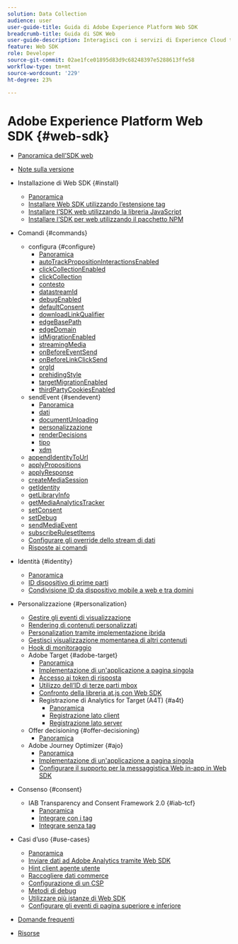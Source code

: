 ```yaml
---
solution: Data Collection
audience: user
user-guide-title: Guida di Adobe Experience Platform Web SDK
breadcrumb-title: Guida di SDK Web
user-guide-description: Interagisci con i servizi di Experience Cloud tramite la rete Edge.
feature: Web SDK
role: Developer
source-git-commit: 02ae1fce01895d83d9c68248397e5288613ffe58
workflow-type: tm+mt
source-wordcount: '229'
ht-degree: 23%

---
```



# Adobe Experience Platform Web SDK {#web-sdk}

* [Panoramica dell’SDK web](home.md)
* [Note sulla versione](release-notes.md)
* Installazione di Web SDK {#install}
   * [Panoramica](install/overview.md)
   * [Installare Web SDK utilizzando l’estensione tag](install/extension.md)
   * [Installare l’SDK web utilizzando la libreria JavaScript](install/library.md)
   * [Installare l’SDK per web utilizzando il pacchetto NPM](install/npm.md)
* Comandi {#commands}
   * configura {#configure}
      * [Panoramica](commands/configure/overview.md)
      * [autoTrackPropositionInteractionsEnabled](commands/configure/autotrackpropositioninteractionsenabled.md)
      * [clickCollectionEnabled](commands/configure/clickcollectionenabled.md)
      * [clickCollection](commands/configure/clickcollection.md)
      * [contesto](commands/configure/context.md)
      * [datastreamId](commands/configure/datastreamid.md)
      * [debugEnabled](commands/configure/debugenabled.md)
      * [defaultConsent](commands/configure/defaultconsent.md)
      * [downloadLinkQualifier](commands/configure/downloadlinkqualifier.md)
      * [edgeBasePath](commands/configure/edgebasepath.md)
      * [edgeDomain](commands/configure/edgedomain.md)
      * [idMigrationEnabled](commands/configure/idmigrationenabled.md)
      * [streamingMedia](commands/configure/streamingmedia.md)
      * [onBeforeEventSend](commands/configure/onbeforeeventsend.md)
      * [onBeforeLinkClickSend](commands/configure/onbeforelinkclicksend.md)
      * [orgId](commands/configure/orgid.md)
      * [prehidingStyle](commands/configure/prehidingstyle.md)
      * [targetMigrationEnabled](commands/configure/targetmigrationenabled.md)
      * [thirdPartyCookiesEnabled](commands/configure/thirdpartycookiesenabled.md)
   * sendEvent {#sendevent}
      * [Panoramica](commands/sendevent/overview.md)
      * [dati](commands/sendevent/data.md)
      * [documentUnloading](commands/sendevent/documentunloading.md)
      * [personalizzazione](commands/sendevent/personalization.md)
      * [renderDecisions](commands/sendevent/renderdecisions.md)
      * [tipo](commands/sendevent/type.md)
      * [xdm](commands/sendevent/xdm.md)
   * [appendIdentityToUrl](commands/appendidentitytourl.md)
   * [applyPropositions](commands/applypropositions.md)
   * [applyResponse](commands/applyresponse.md)
   * [createMediaSession](commands/createmediasession.md)
   * [getIdentity](commands/getidentity.md)
   * [getLibraryInfo](commands/getlibraryinfo.md)
   * [getMediaAnalyticsTracker](commands/getmediaanalyticstracker.md)
   * [setConsent](commands/setconsent.md)
   * [setDebug](commands/setdebug.md)
   * [sendMediaEvent](commands/sendmediaevent.md)
   * [subscribeRulesetItems](commands/subscriberulesetitems.md)
   * [Configurare gli override dello stream di dati](commands/datastream-overrides.md)
   * [Risposte ai comandi](commands/command-responses.md)

* Identità {#identity}
   * [Panoramica](identity/overview.md)
   * [ID dispositivo di prime parti](identity/first-party-device-ids.md)
   * [Condivisione ID da dispositivo mobile a web e tra domini](identity/id-sharing.md)

* Personalizzazione {#personalization}
   * [Gestire gli eventi di visualizzazione](personalization/display-events.md)
   * [Rendering di contenuti personalizzati](personalization/rendering-personalization-content.md)
   * [Personalization tramite implementazione ibrida](personalization/hybrid-personalization.md)
   * [Gestisci visualizzazione momentanea di altri contenuti](personalization/manage-flicker.md)
   * [Hook di monitoraggio](monitoring-hooks.md)
   * Adobe Target {#adobe-target}
      * [Panoramica](personalization/adobe-target/target-overview.md)
      * [Implementazione di un&#39;applicazione a pagina singola](personalization/adobe-target/spa-implementation.md)
      * [Accesso ai token di risposta](personalization/adobe-target/accessing-response-tokens.md)
      * [Utilizzo dell’ID di terze parti mbox](personalization/adobe-target/using-mbox-3rdpartyid.md)
      * [Confronto della libreria at.js con Web SDK](personalization/adobe-target/web-sdk-atjs-comparison.md)
      * Registrazione di Analytics for Target (A4T) {#a4t}
         * [Panoramica](personalization/adobe-target/analytics-logging/overview.md)
         * [Registrazione lato client](personalization/adobe-target/analytics-logging/client-side.md)
         * [Registrazione lato server](personalization/adobe-target/analytics-logging/server-side.md)
   * Offer decisioning {#offer-decisioning}
      * [Panoramica](personalization/offer-decisioning/offer-decisioning-overview.md)
   * Adobe Journey Optimizer {#ajo}
      * [Panoramica](personalization/ajo/overview.md)
      * [Implementazione di un&#39;applicazione a pagina singola](personalization/ajo/web-spa-implementation.md)
      * [Configurare il supporto per la messaggistica Web in-app in Web SDK](personalization/web-in-app-messaging.md)

* Consenso {#consent}
   * IAB Transparency and Consent Framework 2.0 {#iab-tcf}
      * [Panoramica](consent/iab-tcf/overview.md)
      * [Integrare con i tag](consent/iab-tcf/with-tags.md)
      * [Integrare senza tag](consent/iab-tcf/without-tags.md)

* Casi d’uso {#use-cases}
   * [Panoramica](use-cases/overview.md)
   * [Inviare dati ad Adobe Analytics tramite Web SDK](use-cases/adobe-analytics.md)
   * [Hint client agente utente](use-cases/client-hints.md)
   * [Raccogliere dati commerce](use-cases/collect-commerce-data.md)
   * [Configurazione di un CSP](use-cases/configuring-a-csp.md)
   * [Metodi di debug](use-cases/debugging.md)
   * [Utilizzare più istanze di Web SDK](use-cases/multiple-instances.md)
   * [Configurare gli eventi di pagina superiore e inferiore](use-cases/top-bottom-page-events.md)

* [Domande frequenti](faq.md)
* [Risorse](resources.md)
